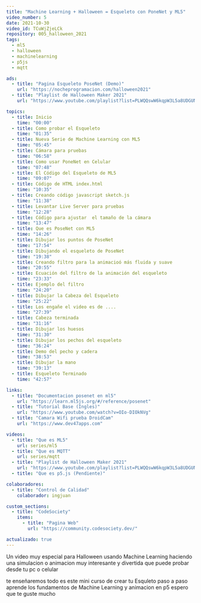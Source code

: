 ```yaml
---
title: "Machine Learning + Halloween = Esqueleto con PoneNet y ML5"
video_number: 5
date: 2021-10-30
video_id: TCuWjZjeLCk
repository: 005_halloween_2021
tags:
  - ml5
  - halloween
  - machinelearning
  - p5js
  - mqtt

ads:
  - title: "Pagina Esqueleto PoseNet (Demo)"
    url: "https://nocheprogramacion.com/halloween2021"
  - title: "Playlist de Halloween Maker 2021"
    url: "https://www.youtube.com/playlist?list=PLWQQswW6kqpW3L5a8UDGUNmYS2bxZdtsN"

topics:
  - title: Inicio
    time: "00:00"
  - title: Como probar el Esqueleto
    time: "01:35"
  - title: Nueva Serie de Machine Learning con ML5
    time: "05:45"
  - title: Cámara para pruebas
    time: "06:58"
  - title: Como usar PoneNet en Celular
    time: "07:48"
  - title: El Código del Esqueleto de ML5
    time: "09:07"
  - title: Código de HTML index.html
    time: "10:35"
  - title: Creando código javascript sketch.js
    time: "11:38"
  - title: Levantar Live Server para pruebas
    time: "12:28"
  - title: Código para ajustar  el tamaño de la cámara
    time: "13:47"
  - title: Que es PoseNet con ML5
    time: "14:26"
  - title: Dibujar los puntos de PoseNet
    time: "17:54"
  - title: Dibujando el esqueleto de PoseNet
    time: "19:38"
  - title: Creando filtro para la animacioó más fluida y suave
    time: "20:55"
  - title: Ecuación del filtro de la animación del esqueleto
    time: "23:33"
  - title: Ejemplo del filtro
    time: "24:20"
  - title: Dibujar la Cabeza del Esqueleto
    time: "25:22"
  - title: Los engañe el video es de ....
    time: "27:39"
  - title: Cabeza terminada
    time: "31:16"
  - title: Dibujar los huesos
    time: "31:30"
  - title: Dibujar los pechos del esqueleto
    time: "36:24"
  - title: Demo del pecho y cadera
    time: "38:53"
  - title: Dibujar la mano
    time: "39:13"
  - title: Esqueleto Terminado
    time: "42:57"

links:
  - title: "Documentacion posenet en ml5"
    url: "https://learn.ml5js.org/#/reference/posenet"
  - title: "Tutorial Base (Ingles)"
    url: "https://www.youtube.com/watch?v=OIo-DIOkNVg"
  - title: "Camara Wifi prueba DroidCam"
    url: "https://www.dev47apps.com"

videos:
  - title: "Que es ML5"
    url: series/ml5
  - title: "Que es MQTT"
    url: series/mqtt
  - title: "Playlist de Halloween Maker 2021"
    url: "https://www.youtube.com/playlist?list=PLWQQswW6kqpW3L5a8UDGUNmYS2bxZdtsN"
  - title: "Que es p5.js (Pendiente)"

colaboradores:
  - title: "Control de Calidad"
    colaborador: ingjuan

custom_sections:
  - title: "CodeSociety"
    items:
      - title: "Pagina Web"
        url: "https://community.codesociety.dev/"

actualizado: true
---
```


Un video muy especial para Halloween usando Machine Learning haciendo una simulacion o animacion muy interesante y divertida que puede probar desde tu pc o celular

te enseñaremos todo es este mini curso de crear tu Esquleto paso a paso aprende los fundamentos de Machine Learning y animacion en p5 espero que te guste mucho
